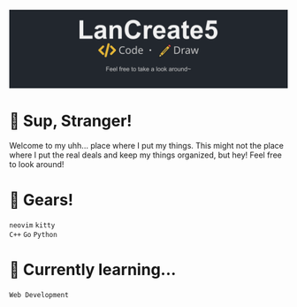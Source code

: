 <p align = "middle"><img src="./banner.png"> </p>

# 👋 Sup, Stranger!
Welcome to my uhh... place where I put my things. This might not
the place where I put the real deals and keep my things organized,
but hey! Feel free to look around!

# 🧰 Gears!
`neovim` `kitty` <br>
`C++` `Go` `Python` 

# 🌱 Currently learning...
`Web Development`


